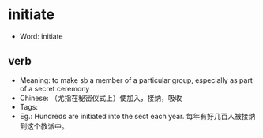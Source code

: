 # initiate

- Word: initiate

## verb

- Meaning: to make sb a member of a particular group, especially as part of a secret ceremony
- Chinese: （尤指在秘密仪式上）使加入，接纳，吸收
- Tags: 
- Eg.: Hundreds are initiated into the sect each year. 每年有好几百人被接纳到这个教派中。

